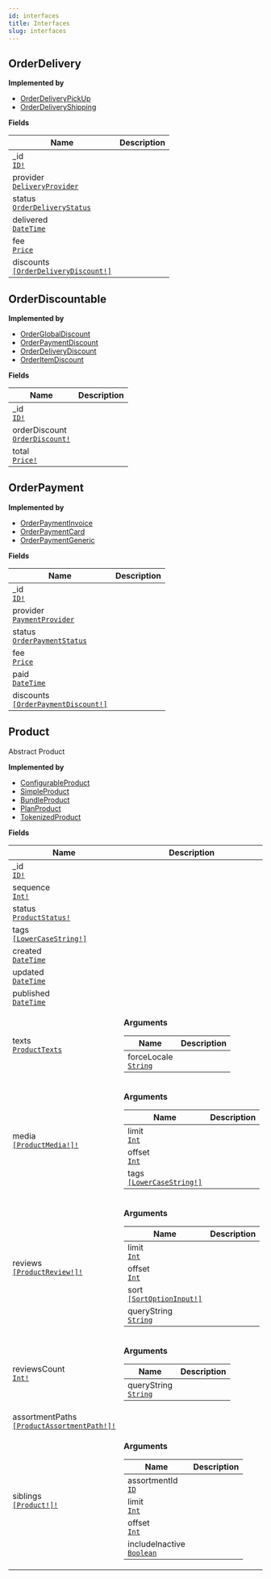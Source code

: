 ```yaml
---
id: interfaces
title: Interfaces
slug: interfaces
---
```


## OrderDelivery



<p style={{ marginBottom: "0.4em" }}><strong>Implemented by</strong></p>

- [OrderDeliveryPickUp](/../api/objects#orderdeliverypickup)
- [OrderDeliveryShipping](/../api/objects#orderdeliveryshipping)

<p style={{ marginBottom: "0.4em" }}><strong>Fields</strong></p>

<table>
<thead><tr><th>Name</th><th>Description</th></tr></thead>
<tbody>
<tr>
<td>
_id<br />
<a href="/../api/scalars#id"><code>ID!</code></a>
</td>
<td>

</td>
</tr>
<tr>
<td>
provider<br />
<a href="/../api/objects#deliveryprovider"><code>DeliveryProvider</code></a>
</td>
<td>

</td>
</tr>
<tr>
<td>
status<br />
<a href="/../api/enums#orderdeliverystatus"><code>OrderDeliveryStatus</code></a>
</td>
<td>

</td>
</tr>
<tr>
<td>
delivered<br />
<a href="/../api/scalars#datetime"><code>DateTime</code></a>
</td>
<td>

</td>
</tr>
<tr>
<td>
fee<br />
<a href="/../api/objects#price"><code>Price</code></a>
</td>
<td>

</td>
</tr>
<tr>
<td>
discounts<br />
<a href="/../api/objects#orderdeliverydiscount"><code>[OrderDeliveryDiscount!]</code></a>
</td>
<td>

</td>
</tr>
</tbody>
</table>

## OrderDiscountable



<p style={{ marginBottom: "0.4em" }}><strong>Implemented by</strong></p>

- [OrderGlobalDiscount](/../api/objects#orderglobaldiscount)
- [OrderPaymentDiscount](/../api/objects#orderpaymentdiscount)
- [OrderDeliveryDiscount](/../api/objects#orderdeliverydiscount)
- [OrderItemDiscount](/../api/objects#orderitemdiscount)

<p style={{ marginBottom: "0.4em" }}><strong>Fields</strong></p>

<table>
<thead><tr><th>Name</th><th>Description</th></tr></thead>
<tbody>
<tr>
<td>
_id<br />
<a href="/../api/scalars#id"><code>ID!</code></a>
</td>
<td>

</td>
</tr>
<tr>
<td>
orderDiscount<br />
<a href="/../api/objects#orderdiscount"><code>OrderDiscount!</code></a>
</td>
<td>

</td>
</tr>
<tr>
<td>
total<br />
<a href="/../api/objects#price"><code>Price!</code></a>
</td>
<td>

</td>
</tr>
</tbody>
</table>

## OrderPayment



<p style={{ marginBottom: "0.4em" }}><strong>Implemented by</strong></p>

- [OrderPaymentInvoice](/../api/objects#orderpaymentinvoice)
- [OrderPaymentCard](/../api/objects#orderpaymentcard)
- [OrderPaymentGeneric](/../api/objects#orderpaymentgeneric)

<p style={{ marginBottom: "0.4em" }}><strong>Fields</strong></p>

<table>
<thead><tr><th>Name</th><th>Description</th></tr></thead>
<tbody>
<tr>
<td>
_id<br />
<a href="/../api/scalars#id"><code>ID!</code></a>
</td>
<td>

</td>
</tr>
<tr>
<td>
provider<br />
<a href="/../api/objects#paymentprovider"><code>PaymentProvider</code></a>
</td>
<td>

</td>
</tr>
<tr>
<td>
status<br />
<a href="/../api/enums#orderpaymentstatus"><code>OrderPaymentStatus</code></a>
</td>
<td>

</td>
</tr>
<tr>
<td>
fee<br />
<a href="/../api/objects#price"><code>Price</code></a>
</td>
<td>

</td>
</tr>
<tr>
<td>
paid<br />
<a href="/../api/scalars#datetime"><code>DateTime</code></a>
</td>
<td>

</td>
</tr>
<tr>
<td>
discounts<br />
<a href="/../api/objects#orderpaymentdiscount"><code>[OrderPaymentDiscount!]</code></a>
</td>
<td>

</td>
</tr>
</tbody>
</table>

## Product

Abstract Product

<p style={{ marginBottom: "0.4em" }}><strong>Implemented by</strong></p>

- [ConfigurableProduct](/../api/objects#configurableproduct)
- [SimpleProduct](/../api/objects#simpleproduct)
- [BundleProduct](/../api/objects#bundleproduct)
- [PlanProduct](/../api/objects#planproduct)
- [TokenizedProduct](/../api/objects#tokenizedproduct)

<p style={{ marginBottom: "0.4em" }}><strong>Fields</strong></p>

<table>
<thead><tr><th>Name</th><th>Description</th></tr></thead>
<tbody>
<tr>
<td>
_id<br />
<a href="/../api/scalars#id"><code>ID!</code></a>
</td>
<td>

</td>
</tr>
<tr>
<td>
sequence<br />
<a href="/../api/scalars#int"><code>Int!</code></a>
</td>
<td>

</td>
</tr>
<tr>
<td>
status<br />
<a href="/../api/enums#productstatus"><code>ProductStatus!</code></a>
</td>
<td>

</td>
</tr>
<tr>
<td>
tags<br />
<a href="/../api/scalars#lowercasestring"><code>[LowerCaseString!]</code></a>
</td>
<td>

</td>
</tr>
<tr>
<td>
created<br />
<a href="/../api/scalars#datetime"><code>DateTime</code></a>
</td>
<td>

</td>
</tr>
<tr>
<td>
updated<br />
<a href="/../api/scalars#datetime"><code>DateTime</code></a>
</td>
<td>

</td>
</tr>
<tr>
<td>
published<br />
<a href="/../api/scalars#datetime"><code>DateTime</code></a>
</td>
<td>

</td>
</tr>
<tr>
<td>
texts<br />
<a href="/../api/objects#producttexts"><code>ProductTexts</code></a>
</td>
<td>


<p style={{ marginBottom: "0.4em" }}><strong>Arguments</strong></p>

<table>
<thead><tr><th>Name</th><th>Description</th></tr></thead>
<tbody>
<tr>
<td>
forceLocale<br />
<a href="/../api/scalars#string"><code>String</code></a>
</td>
<td>

</td>
</tr>
</tbody>
</table>

</td>
</tr>
<tr>
<td>
media<br />
<a href="/../api/objects#productmedia"><code>[ProductMedia!]!</code></a>
</td>
<td>


<p style={{ marginBottom: "0.4em" }}><strong>Arguments</strong></p>

<table>
<thead><tr><th>Name</th><th>Description</th></tr></thead>
<tbody>
<tr>
<td>
limit<br />
<a href="/../api/scalars#int"><code>Int</code></a>
</td>
<td>

</td>
</tr>
<tr>
<td>
offset<br />
<a href="/../api/scalars#int"><code>Int</code></a>
</td>
<td>

</td>
</tr>
<tr>
<td>
tags<br />
<a href="/../api/scalars#lowercasestring"><code>[LowerCaseString!]</code></a>
</td>
<td>

</td>
</tr>
</tbody>
</table>

</td>
</tr>
<tr>
<td>
reviews<br />
<a href="/../api/objects#productreview"><code>[ProductReview!]!</code></a>
</td>
<td>


<p style={{ marginBottom: "0.4em" }}><strong>Arguments</strong></p>

<table>
<thead><tr><th>Name</th><th>Description</th></tr></thead>
<tbody>
<tr>
<td>
limit<br />
<a href="/../api/scalars#int"><code>Int</code></a>
</td>
<td>

</td>
</tr>
<tr>
<td>
offset<br />
<a href="/../api/scalars#int"><code>Int</code></a>
</td>
<td>

</td>
</tr>
<tr>
<td>
sort<br />
<a href="/../api/inputObjects#sortoptioninput"><code>[SortOptionInput!]</code></a>
</td>
<td>

</td>
</tr>
<tr>
<td>
queryString<br />
<a href="/../api/scalars#string"><code>String</code></a>
</td>
<td>

</td>
</tr>
</tbody>
</table>

</td>
</tr>
<tr>
<td>
reviewsCount<br />
<a href="/../api/scalars#int"><code>Int!</code></a>
</td>
<td>


<p style={{ marginBottom: "0.4em" }}><strong>Arguments</strong></p>

<table>
<thead><tr><th>Name</th><th>Description</th></tr></thead>
<tbody>
<tr>
<td>
queryString<br />
<a href="/../api/scalars#string"><code>String</code></a>
</td>
<td>

</td>
</tr>
</tbody>
</table>

</td>
</tr>
<tr>
<td>
assortmentPaths<br />
<a href="/../api/objects#productassortmentpath"><code>[ProductAssortmentPath!]!</code></a>
</td>
<td>

</td>
</tr>
<tr>
<td>
siblings<br />
<a href="/../api/interfaces#product"><code>[Product!]!</code></a>
</td>
<td>


<p style={{ marginBottom: "0.4em" }}><strong>Arguments</strong></p>

<table>
<thead><tr><th>Name</th><th>Description</th></tr></thead>
<tbody>
<tr>
<td>
assortmentId<br />
<a href="/../api/scalars#id"><code>ID</code></a>
</td>
<td>

</td>
</tr>
<tr>
<td>
limit<br />
<a href="/../api/scalars#int"><code>Int</code></a>
</td>
<td>

</td>
</tr>
<tr>
<td>
offset<br />
<a href="/../api/scalars#int"><code>Int</code></a>
</td>
<td>

</td>
</tr>
<tr>
<td>
includeInactive<br />
<a href="/../api/scalars#boolean"><code>Boolean</code></a>
</td>
<td>

</td>
</tr>
</tbody>
</table>

</td>
</tr>
</tbody>
</table>

